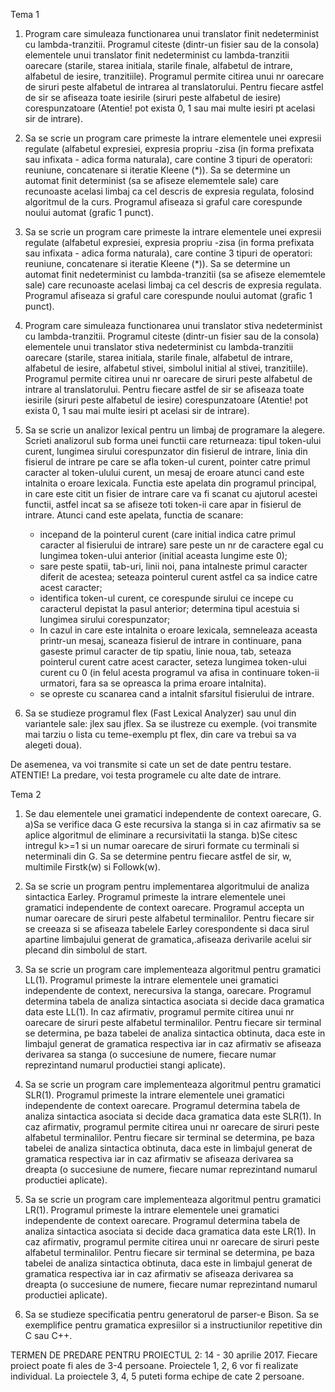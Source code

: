 Tema 1

1. Program care simuleaza functionarea unui translator finit nedeterminist cu lambda-tranzitii. Programul citeste (dintr-un fisier sau de la consola) elementele unui translator finit nedeterminist cu lambda-tranzitii oarecare (starile, starea initiala, starile finale, alfabetul de intrare, alfabetul de iesire, tranzitiile). Programul permite citirea unui nr oarecare de siruri peste alfabetul de intrarea al translatorului. Pentru fiecare astfel de sir se afiseaza toate iesirile (siruri peste alfabetul de iesire) corespunzatoare (Atentie! pot exista 0, 1 sau mai multe iesiri pt acelasi sir de intrare).

2. Sa se scrie un program care primeste la intrare elementele unei expresii regulate (alfabetul expresiei, expresia propriu -zisa (in forma prefixata sau infixata - adica forma naturala), care contine 3 tipuri de operatori: reuniune, concatenare si iteratie Kleene (*)). Sa se determine un automat finit determinist (sa se afiseze elememtele sale) care recunoaste acelasi limbaj ca cel descris de expresia regulata, folosind algoritmul de la curs. Programul afiseaza si graful care corespunde noului automat (grafic 1 punct).

3. Sa se scrie un program care primeste la intrare elementele unei expresii regulate (alfabetul expresiei, expresia propriu -zisa (in forma prefixata sau infixata - adica forma naturala), care contine 3 tipuri de operatori: reuniune, concatenare si iteratie Kleene (*)). Sa se determine un automat finit nedeterminist cu lambda-tranzitii (sa se afiseze elememtele sale) care recunoaste acelasi limbaj ca cel descris de expresia regulata. Programul afiseaza si graful care corespunde noului automat (grafic 1 punct).

4. Program care simuleaza functionarea unui translator stiva nedeterminist cu lambda-tranzitii. Programul citeste (dintr-un fisier sau de la consola) elementele unui translator stiva nedeterminist cu lambda-tranzitii oarecare (starile, starea initiala, starile finale, alfabetul de intrare, alfabetul de iesire, alfabetul stivei, simbolul initial al stivei, tranzitiile). Programul permite citirea unui nr oarecare de siruri peste alfabetul de intrare al translatorului. Pentru fiecare astfel de sir se afiseaza toate iesirile (siruri peste alfabetul de iesire) corespunzatoare (Atentie! pot exista 0, 1 sau mai multe iesiri pt acelasi sir de intrare).

5. Sa se scrie un analizor lexical pentru un limbaj de programare la alegere. Scrieti analizorul sub forma unei functii care returneaza: tipul token-ului curent, lungimea sirului corespunzator din fisierul de intrare, linia din fisierul de intrare pe care se afla token-ul curent, pointer catre primul caracter al token-ulului curent, un mesaj de eroare atunci cand este intalnita o eroare lexicala. Functia este apelata din programul principal, in care este citit un fisier de intrare care va fi scanat cu ajutorul acestei functii, astfel incat sa se afiseze toti token-ii care apar in fisierul de intrare. Atunci cand este apelata, functia de scanare:
    - incepand de la pointerul curent (care initial indica catre primul caracter al fisierului de intrare) sare peste un nr de caractere egal cu lungimea token-ului anterior (initial aceasta lungime este 0);
    - sare peste spatii, tab-uri, linii noi, pana intalneste primul caracter diferit de acestea; seteaza pointerul curent astfel ca sa indice catre acest caracter;
    - identifica token-ul curent, ce corespunde sirului ce incepe cu caracterul depistat la pasul anterior; determina tipul acestuia si lungimea sirului corespunzator;
    - In cazul in care este intalnita o eroare lexicala, semneleaza aceasta printr-un mesaj, scaneaza fisierul de intrare in continuare, pana gaseste primul caracter de tip spatiu, linie noua, tab, seteaza pointerul curent catre acest caracter, seteza lungimea token-ului curent cu 0 (in felul acesta programul va afisa in continuare token-ii urmatori, fara sa se opreasca la prima eroare intalnita).
    - se opreste cu scanarea cand a intalnit sfarsitul fisierului de intrare.

6. Sa se studieze programul flex (Fast Lexical Analyzer) sau unul din variantele sale: jlex sau jflex. Sa se ilustreze cu exemple. (voi transmite mai tarziu o lista cu teme-exemplu pt flex, din care va trebui sa va alegeti doua).

De asemenea, va voi transmite si cate un set de date pentru testare.
ATENTIE! La predare, voi testa programele cu alte date de intrare.



Tema 2

1. Se dau elementele unei gramatici independente de context oarecare, G.
    a)Sa se verifice daca G este recursiva la stanga si in caz afirmativ sa se aplice algoritmul de eliminare a recursivitatii la stanga.
    b)Se citesc intregul k>=1 si un numar oarecare de siruri formate cu terminali si neterminali din G. Sa se determine pentru fiecare astfel de sir, w, multimile Firstk(w) si Followk(w).

2. Sa se scrie un program pentru implementarea algoritmului de analiza sintactica Earley. Programul primeste la intrare elementele unei gramatici independente de context oarecare. Programul accepta un numar oarecare de siruri peste alfabetul terminalilor. Pentru fiecare sir se creeaza si se afiseaza tabelele Earley corespondente si daca sirul apartine limbajului generat de gramatica,.afiseaza derivarile acelui sir plecand din simbolul de start.

3. Sa se scrie un program care implementeaza algoritmul pentru gramatici LL(1). Programul primeste la intrare elementele unei gramatici independente de context, nerecursiva la stanga, oarecare. Programul determina tabela de analiza sintactica asociata si decide daca gramatica data este LL(1). In caz afirmativ, programul permite citirea unui nr oarecare de siruri peste alfabetul terminalilor. Pentru fiecare sir terminal se determina, pe baza tabelei de analiza sintactica obtinuta, daca este in limbajul generat de gramatica respectiva iar in caz afirmativ se afiseaza derivarea sa stanga (o succesiune de numere, fiecare numar reprezintand numarul productiei stangi aplicate).

4. Sa se scrie un program care implementeaza algoritmul pentru gramatici SLR(1). Programul primeste la intrare elementele unei gramatici independente de context oarecare. Programul determina tabela de analiza sintactica asociata si decide daca gramatica data este SLR(1). In caz afirmativ, programul permite citirea unui nr oarecare de siruri peste alfabetul terminalilor. Pentru fiecare sir terminal se determina, pe baza tabelei de analiza sintactica obtinuta, daca este in limbajul generat de gramatica respectiva iar in caz afirmativ se afiseaza derivarea sa dreapta (o succesiune de numere, fiecare numar reprezintand numarul productiei aplicate).

5. Sa se scrie un program care implementeaza algoritmul pentru gramatici LR(1). Programul primeste la intrare elementele unei gramatici independente de context oarecare. Programul determina tabela de analiza sintactica asociata si decide daca gramatica data este LR(1). In caz afirmativ, programul permite citirea unui nr oarecare de siruri peste alfabetul terminalilor. Pentru fiecare sir terminal se determina, pe baza tabelei de analiza sintactica obtinuta, daca este in limbajul generat de gramatica respectiva iar in caz afirmativ se afiseaza derivarea sa dreapta (o succesiune de numere, fiecare numar reprezintand numarul productiei aplicate).

6. Sa se studieze specificatia pentru generatorul de parser-e Bison. Sa se exemplifice pentru gramatica expresiilor si a instructiunilor repetitive din C sau C++.

TERMEN DE PREDARE PENTRU PROIECTUL 2: 14 - 30 aprilie 2017. 
Fiecare proiect poate fi ales de 3-4 persoane.
Proiectele 1, 2, 6 vor fi realizate individual. La proiectele 3, 4, 5 puteti forma echipe de cate 2 persoane.
